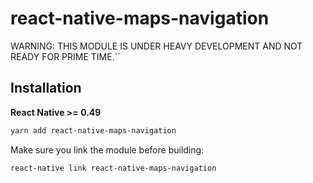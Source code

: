 # react-native-maps-navigation

WARNING: THIS MODULE IS UNDER HEAVY DEVELOPMENT AND NOT READY FOR PRIME TIME.``

## Installation

**React Native >= 0.49**

```bash
yarn add react-native-maps-navigation
```

Make sure you link the module before building:

```bash
react-native link react-native-maps-navigation
```
